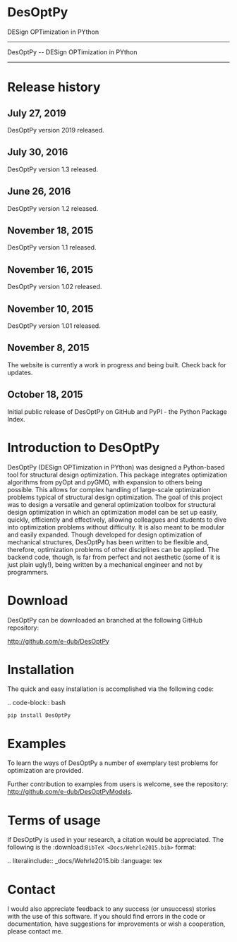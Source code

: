# DesOptPy
DESign OPTimization in PYthon

*****************************************
DesOptPy -- DESign OPTimization in PYthon
*****************************************

Release history
====
July 27, 2019
-----------------
DesOptPy version 2019 released.

July 30, 2016
-----------------
DesOptPy version 1.3 released.

June 26, 2016
-----------------
DesOptPy version 1.2 released.

November 18, 2015
-----------------
DesOptPy version 1.1 released.

November 16, 2015
-----------------
DesOptPy version 1.02 released.

November 10, 2015
-----------------
DesOptPy version 1.01 released.

November 8, 2015
----------------
The website is currently a work in progress and being built.  Check back for updates. 

October 18, 2015
----------------
Initial public release of DesOptPy on GitHub and PyPI - the Python Package Index.


Introduction to DesOptPy
========================

DesOptPy (DESign OPTimization in PYthon) was designed a Python-based tool for structural design optimization.  This package integrates optimization algorithms from pyOpt and pyGMO, with expansion to others being possible.  This allows for complex handling of large-scale optimization problems typical of structural design optimization.  The goal of this project was to design a versatile and general optimization toolbox for structural design optimization in which an optimization model can be set up easily, quickly, efficiently and effectively, allowing colleagues and students to dive into optimization problems without difficulty.  It is also meant to be modular and easily expanded.  Though developed for design optimization of mechanical structures, DesOptPy has been written to be flexible and, therefore, optimization problems of other disciplines can be applied.  The backend code, though, is far from perfect and not aesthetic (some of it is just plain ugly!), being written by a mechanical engineer and not by programmers.

Download
=================

DesOptPy can be downloaded an branched at the following GitHub repository:

http://github.com/e-dub/DesOptPy


Installation
=============

The quick and easy installation is accomplished via the following code:

.. code-block:: bash

    pip install DesOptPy


Examples
========

To learn the ways of DesOptPy a number of exemplary test problems for optimization are provided.  

Further contribution to examples from users is welcome, see the repository: http://github.com/e-dub/DesOptPyModels.

Terms of usage
==============
   
If DesOptPy is used in your research, a citation would be appreciated.  The following is the :download:`BibTeX <Docs/Wehrle2015.bib>` format:  

.. literalinclude:: _docs/Wehrle2015.bib
   :language: tex


Contact
=======
I would also appreciate feedback to any success (or unsuccess) stories with the use of this software.  If you should find errors in the code or documentation, have suggestions for improvements or wish a cooperation, please contact me. 

